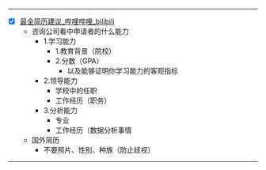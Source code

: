 

------
- [x] [最全简历建议_哔哩哔哩_bilibili](https://www.bilibili.com/video/BV1Ud4y1q7wr/?spm_id_from=333.1007.tianma.1-2-2.click&vd_source=025a435f75f64171dd9cd96896be80a4)
	- 咨询公司看中申请者的什么能力
		- 1.学习能力
			- 1.教育背景（院校）
			- 2.分数（GPA）
				- 以及能够证明你学习能力的客观指标
		- 2.领导能力
			- 学校中的任职
			- 工作经历（职务）
		- 3.分析能力
			- 专业
			- 工作经历（数据分析事情
	- 国外简历
		- 不要照片、性别、种族（防止歧视）

-----